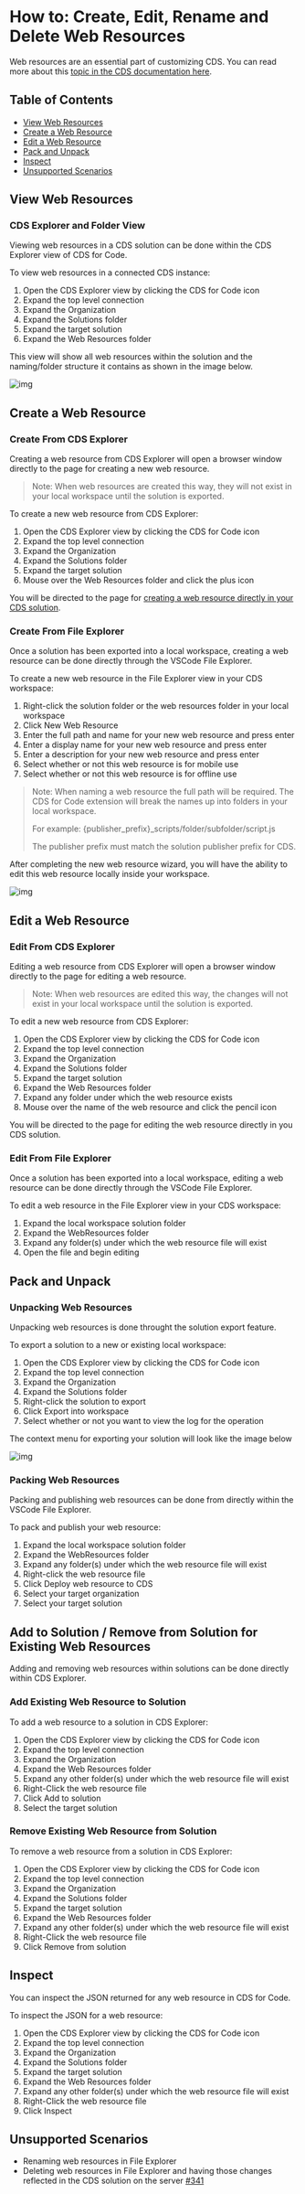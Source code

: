 # How to: Create, Edit, Rename and Delete Web Resources

Web resources are an essential part of customizing CDS. You can read more about this [topic in the CDS documentation here](https://docs.microsoft.com/en-us/powerapps/maker/model-driven-apps/create-edit-web-resources).

## Table of Contents

- [View Web Resources](#View-Web-Resources)
- [Create a Web Resource](#Create-a-Web-Resource)
- [Edit a Web Resource](#Edit-a-Web-Resource)
- [Pack and Unpack](#Pack-and-Unpack)
- [Inspect](#Inspect)
- [Unsupported Scenarios](#Unsupported-Scenarios)

## View Web Resources

### CDS Explorer and Folder View

Viewing web resources in a CDS solution can be done within the CDS Explorer view of CDS for Code.

To view web resources in a connected CDS instance:

1. Open the CDS Explorer view by clicking the CDS for Code icon
1. Expand the top level connection
1. Expand the Organization
1. Expand the Solutions folder
1. Expand the target solution
1. Expand the Web Resources folder

This view will show all web resources within the solution and the naming/folder structure it contains as shown in the image below.

![img](../images/cds-explorer-web-resource-view.png)

## Create a Web Resource

### Create From CDS Explorer

Creating a web resource from CDS Explorer will open a browser window directly to the page for creating a new web resource.

> Note: When web resources are created this way, they will not exist in your local workspace until the solution is exported.

To create a new web resource from CDS Explorer:

1. Open the CDS Explorer view by clicking the CDS for Code icon
1. Expand the top level connection
1. Expand the Organization
1. Expand the Solutions folder
1. Expand the target solution
1. Mouse over the Web Resources folder and click the plus icon

You will be directed to the page for [creating a web resource directly in your CDS solution](https://docs.microsoft.com/en-us/powerapps/maker/model-driven-apps/create-edit-web-resources#create-or-edit-web-resources).

### Create From File Explorer

Once a solution has been exported into a local workspace, creating a web resource can be done directly through the VSCode File Explorer.

To create a new web resource in the File Explorer view in your CDS workspace:

1. Right-click the solution folder or the web resources folder in your local workspace
1. Click New Web Resource
1. Enter the full path and name for your new web resource and press enter
1. Enter a display name for your new web resource and press enter
1. Enter a description for your new web resource and press enter
1. Select whether or not this web resource is for mobile use
1. Select whether or not this web resource is for offline use

> Note: When naming a web resource the full path will be required. The CDS for Code extension will break the names up into folders in your local workspace.
>
> For example: {publisher_prefix}_scripts/folder/subfolder/script.js
>
> The publisher prefix must match the solution publisher prefix for CDS.

After completing the new web resource wizard, you will have the ability to edit this web resource locally inside your workspace.

![img](../images/web-resource-view-in-workspace.png)

## Edit a Web Resource

### Edit From CDS Explorer

Editing a web resource from CDS Explorer will open a browser window directly to the page for editing a web resource.

> Note: When web resources are edited this way, the changes will not exist in your local workspace until the solution is exported.

To edit a new web resource from CDS Explorer:

1. Open the CDS Explorer view by clicking the CDS for Code icon
1. Expand the top level connection
1. Expand the Organization
1. Expand the Solutions folder
1. Expand the target solution
1. Expand the Web Resources folder
1. Expand any folder under which the web resource exists
1. Mouse over the name of the web resource and click the pencil icon

You will be directed to the page for editing the web resource directly in you CDS solution.

### Edit From File Explorer

Once a solution has been exported into a local workspace, editing a web resource can be done directly through the VSCode File Explorer.

To edit a web resource in the File Explorer view in your CDS workspace:

1. Expand the local workspace solution folder
1. Expand the WebResources folder
1. Expand any folder(s) under which the web resource file will exist
1. Open the file and begin editing

## Pack and Unpack

### Unpacking Web Resources

Unpacking web resources is done throught the solution export feature.

To export a solution to a new or existing local workspace:

1. Open the CDS Explorer view by clicking the CDS for Code icon
1. Expand the top level connection
1. Expand the Organization
1. Expand the Solutions folder
1. Right-click the solution to export
1. Click Export into workspace
1. Select whether or not you want to view the log for the operation

The context menu for exporting your solution will look like the image below

![img](../images/solution-export-to-workspace.png)

### Packing Web Resources

Packing and publishing web resources can be done from directly within the VSCode File Explorer.

To pack and publish your web resource:

1. Expand the local workspace solution folder
1. Expand the WebResources folder
1. Expand any folder(s) under which the web resource file will exist
1. Right-click the web resource file
1. Click Deploy web resource to CDS
1. Select your target organization
1. Select your target solution

## Add to Solution / Remove from Solution for Existing Web Resources

Adding and removing web resources within solutions can be done directly within CDS Explorer.

### Add Existing Web Resource to Solution

To add a web resource to a solution in CDS Explorer:

1. Open the CDS Explorer view by clicking the CDS for Code icon
1. Expand the top level connection
1. Expand the Organization
1. Expand the Web Resources folder
1. Expand any other folder(s) under which the web resource file will exist
1. Right-Click the web resource file
1. Click Add to solution
1. Select the target solution

### Remove Existing Web Resource from Solution

To remove a web resource from a solution in CDS Explorer:

1. Open the CDS Explorer view by clicking the CDS for Code icon
1. Expand the top level connection
1. Expand the Organization
1. Expand the Solutions folder
1. Expand the target solution
1. Expand the Web Resources folder
1. Expand any other folder(s) under which the web resource file will exist
1. Right-Click the web resource file
1. Click Remove from solution

## Inspect

You can inspect the JSON returned for any web resource in CDS for Code.

To inspect the JSON for a web resource:

1. Open the CDS Explorer view by clicking the CDS for Code icon
1. Expand the top level connection
1. Expand the Organization
1. Expand the Solutions folder
1. Expand the target solution
1. Expand the Web Resources folder
1. Expand any other folder(s) under which the web resource file will exist
1. Right-Click the web resource file
1. Click Inspect

## Unsupported Scenarios

- Renaming web resources in File Explorer
- Deleting web resources in File Explorer and having those changes reflected in the CDS solution on the server [#341](https://dev.azure.com/cloudsmith-consulting/CloudSmith/_workitems/edit/341)
